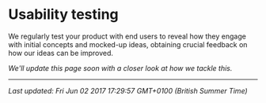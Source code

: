 # Usability testing

<p>We regularly test your product with end users to reveal how they engage with initial concepts and mocked-up ideas, obtaining crucial feedback on how our ideas can be improved.</p>
<p><em>We'll update this page soon with a closer look at how we tackle this.</em></p>

<hr />

_Last updated: Fri Jun 02 2017 17:29:57 GMT+0100 (British Summer Time)_